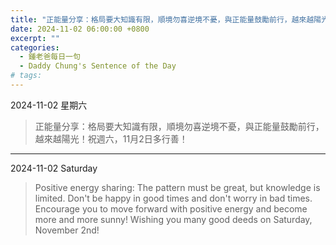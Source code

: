 ```yaml
---
title: "正能量分享：格局要大知識有限，順境勿喜逆境不憂，與正能量鼓勵前行，越來越陽光！祝週六，11月2日多行善！ <br> Positive energy sharing: The pattern must be great, but knowledge is limited. Don't be happy in good times and don't worry in bad times. Encourage you to move forward with positive energy and become more and more sunny! Wishing you many good deeds on Saturday, November 2nd!"
date: 2024-11-02 06:00:00 +0800
excerpt: ""
categories:
  - 鍾老爸每日一句
  - Daddy Chung's Sentence of the Day
# tags:
---
```


2024-11-02 星期六

> 正能量分享：格局要大知識有限，順境勿喜逆境不憂，與正能量鼓勵前行，越來越陽光！祝週六，11月2日多行善！

---

2024-11-02 Saturday

> Positive energy sharing: The pattern must be great, but knowledge is limited. Don't be happy in good times and don't worry in bad times. Encourage you to move forward with positive energy and become more and more sunny! Wishing you many good deeds on Saturday, November 2nd!
